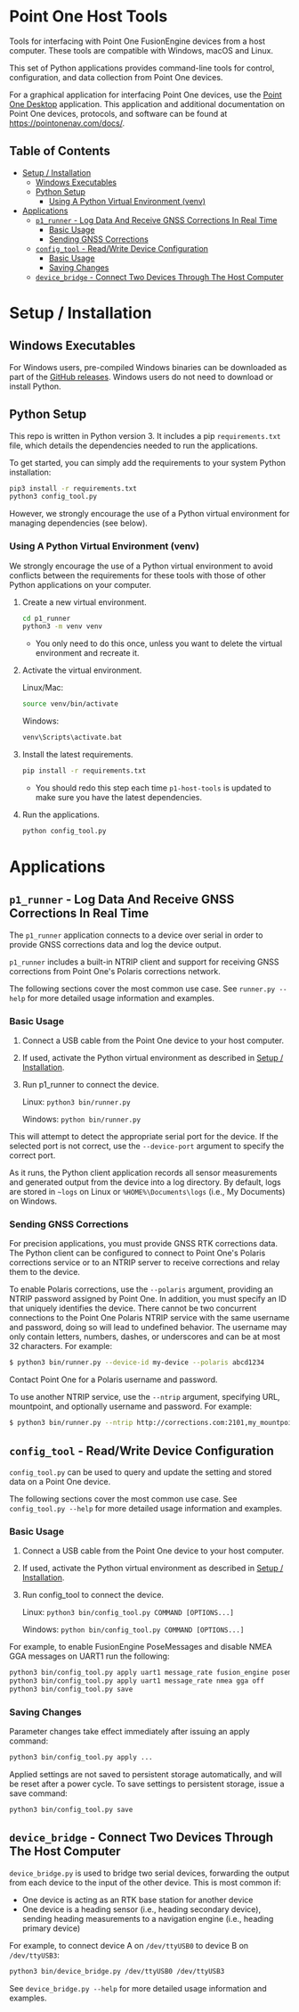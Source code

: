 # Point One Host Tools <!-- omit from toc -->
Tools for interfacing with Point One FusionEngine devices from a host computer. These tools are compatible with Windows, macOS and Linux. 

This set of Python applications provides command-line tools for control, configuration, and data collection from Point One devices.

For a graphical application for interfacing Point One devices, use the [Point One Desktop](https://pointonenav.com/docs/) application.
This application and additional documentation on Point One devices, protocols, and software can be found at https://pointonenav.com/docs/.

## Table of Contents <!-- omit from toc -->
<!-- toc -->
- [Setup / Installation](#setup--installation)
  - [Windows Executables](#windows-executables)
  - [Python Setup](#python-setup)
    - [Using A Python Virtual Environment (venv)](#using-a-python-virtual-environment-venv)
- [Applications](#applications)
  - [`p1_runner` - Log Data And Receive GNSS Corrections In Real Time](#p1_runner---log-data-and-receive-gnss-corrections-in-real-time)
    - [Basic Usage](#basic-usage)
    - [Sending GNSS Corrections](#sending-gnss-corrections)
  - [`config_tool` - Read/Write Device Configuration](#config_tool---readwrite-device-configuration)
    - [Basic Usage](#basic-usage-1)
    - [Saving Changes](#saving-changes)
  - [`device_bridge` - Connect Two Devices Through The Host Computer](#device_bridge---connect-two-devices-through-the-host-computer)

<!-- tocstop -->

# Setup / Installation

## Windows Executables

For Windows users, pre-compiled Windows binaries can be downloaded as part of the
[GitHub releases](https://github.com/PointOneNav/p1-host-tools/releases). Windows users do not need to download or install Python.

## Python Setup

This repo is written in Python version 3. It includes a pip `requirements.txt` file, which details the dependencies needed to run the applications.

To get started, you can simply add the requirements to your system Python installation:

```sh
pip3 install -r requirements.txt
python3 config_tool.py
```

However, we strongly encourage the use of a Python virtual environment for managing dependencies (see below).

### Using A Python Virtual Environment (venv)

We strongly encourage the use of a Python virtual environment to avoid conflicts between the requirements for these tools with those of other
Python applications on your computer.

1. Create a new virtual environment.
   ```sh
   cd p1_runner
   python3 -m venv venv
   ```
   - You only need to do this once, unless you want to delete the virtual environment and recreate it.
2. Activate the virtual environment.

   Linux/Mac:
   ```sh
   source venv/bin/activate
   ```

   Windows:
   ```sh
   venv\Scripts\activate.bat
   ```
3. Install the latest requirements.
   ```sh
   pip install -r requirements.txt
   ```
   - You should redo this step each time `p1-host-tools` is updated to make sure you have the latest dependencies.
4. Run the applications.
   ```sh
   python config_tool.py
   ```

# Applications

## `p1_runner` - Log Data And Receive GNSS Corrections In Real Time

The `p1_runner` application connects to a device over serial in order to provide GNSS corrections data and log the device output.

`p1_runner` includes a built-in NTRIP client and support for receiving GNSS corrections from Point One's Polaris corrections network.

The following sections cover the most common use case. See `runner.py --help` for more detailed usage information and examples.

### Basic Usage

1. Connect a USB cable from the Point One device to your host computer.
2. If used, activate the Python virtual environment as described in [Setup / Installation](#setup--installation).
3. Run p1_runner to connect the device.

   Linux: `python3 bin/runner.py`

   Windows: `python bin/runner.py`

This will attempt to detect the appropriate serial port for the device. If the selected port is not correct, use the
`--device-port` argument to specify the correct port.

As it runs, the Python client application records all sensor measurements and generated output from the device into a log directory.
By default, logs are stored in `~logs` on Linux or `%HOME%\Documents\logs` (i.e., My Documents) on Windows.

### Sending GNSS Corrections

For precision applications, you must provide GNSS RTK corrections data. The Python client can be configured to connect to
Point One's Polaris corrections service or to an NTRIP server to receive corrections and relay them to the device.

To enable Polaris corrections, use the `--polaris` argument, providing an NTRIP password assigned by Point One. In addition, you
must specify an ID that uniquely identifies the device. There cannot be two concurrent connections to the Point One Polaris NTRIP
service with the same username and password, doing so will lead to undefined behavior. The username may only contain letters, numbers,
dashes, or underscores and can be at most 32 characters. For example:

```sh
$ python3 bin/runner.py --device-id my-device --polaris abcd1234
```

Contact Point One for a Polaris username and password.

To use another NTRIP service, use the `--ntrip` argument, specifying URL, mountpoint, and optionally username and password. For example:

```sh
$ python3 bin/runner.py --ntrip http://corrections.com:2101,my_mountpoint,my_username,my_password
```

## `config_tool` - Read/Write Device Configuration

`config_tool.py` can be used to query and update the setting and stored data on a Point One device.

The following sections cover the most common use case. See `config_tool.py --help` for more detailed usage information and examples.

### Basic Usage

1. Connect a USB cable from the Point One device to your host computer.
2. If used, activate the Python virtual environment as described in [Setup / Installation](#setup--installation).
3. Run config_tool to connect the device.

   Linux: `python3 bin/config_tool.py COMMAND [OPTIONS...]`
   
   Windows: `python bin/config_tool.py COMMAND [OPTIONS...]`


For example, to enable FusionEngine PoseMessages and disable NMEA GGA messages on UART1 run the following:

```sh
python3 bin/config_tool.py apply uart1 message_rate fusion_engine posemessage on
python3 bin/config_tool.py apply uart1 message_rate nmea gga off
python3 bin/config_tool.py save
```

### Saving Changes

Parameter changes take effect immediately after issuing an apply command:

```sh
python3 bin/config_tool.py apply ...
```

Applied settings are not saved to persistent storage automatically, and will be reset after a power cycle.
To save settings to persistent storage, issue a save command:

```sh
python3 bin/config_tool.py save
```

## `device_bridge` - Connect Two Devices Through The Host Computer

`device_bridge.py` is used to bridge two serial devices, forwarding the output from each device to the input of the other device.
This is most common if:
- One device is acting as an RTK base station for another device
- One device is a heading sensor (i.e., heading secondary device), sending
  heading measurements to a navigation engine (i.e., heading primary device)

For example, to connect device A on `/dev/ttyUSB0` to device B on `/dev/ttyUSB3`:

```sh
python3 bin/device_bridge.py /dev/ttyUSB0 /dev/ttyUSB3
```

See `device_bridge.py --help` for more detailed usage information and examples.
